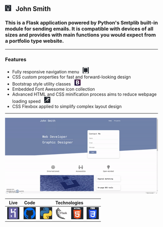 ## <img src="https://github.com/mjaroszewski1979/mjaroszewski1979/blob/main/bulb.png">  &nbsp; John Smith
### This is a Flask application powered by Python's Smtplib built-in module for sending emails. It is compatible with devices of all sizes and provides with main functions you would expect from a portfolio type website.
--------------------------------------------------

### Features
* Fully responsive navigation menu  &nbsp; <img src="https://github.com/mjaroszewski1979/mjaroszewski1979/blob/main/tablet.png">
* CSS custom properties for fast and forward-looking design
* Bootstrap style utility classes &nbsp; <img src="https://github.com/mjaroszewski1979/mjaroszewski1979/blob/main/boot1.png"> 
* Embedded Font Awesome icon collection 
* Advanced HTML and CSS minification process aims to reduce webpage loading speed &nbsp; <img src="https://github.com/mjaroszewski1979/mjaroszewski1979/blob/main/speed.png">
* CSS Flexbox applied to simplify complex layout design

-------------------------------------------------

 ![caption](https://github.com/mjaroszewski1979/flask_udemy/blob/main/johnsmith.gif)

  
  Live | Code | Technologies
  ---- | ---- | ------------
  [<img src="https://github.com/mjaroszewski1979/mjaroszewski1979/blob/main/heroku1.png">](https://udemy-flask-smtplib.herokuapp.com/) | [<img src="https://github.com/mjaroszewski1979/mjaroszewski1979/blob/main/github1.png">](https://github.com/mjaroszewski1979/flask_udemy) | <img src="https://github.com/mjaroszewski1979/mjaroszewski1979/blob/main/python1.png"> &nbsp; <img src="https://github.com/mjaroszewski1979/mjaroszewski1979/blob/main/flask.png"> &nbsp; <img src="https://github.com/mjaroszewski1979/mjaroszewski1979/blob/main/html1.png"> &nbsp; <img src="https://github.com/mjaroszewski1979/mjaroszewski1979/blob/main/css1.png"> 
